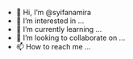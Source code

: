 - 👋 Hi, I’m @syifanamira
- 👀 I’m interested in ...
- 🌱 I’m currently learning ...
- 💞️ I’m looking to collaborate on ...
- 📫 How to reach me ...

<!---
syifanamira/syifanamira is a ✨ special ✨ repository because its `README.md` (this file) appears on your GitHub profile.
You can click the Preview link to take a look at your changes.
--->
